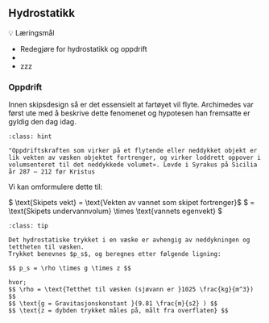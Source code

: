 
## Hydrostatikk

💡 Læringsmål
- Redegjøre for hydrostatikk og oppdrift 
- 
- zzz

### Oppdrift 
Innen skipsdesign så er det essensielt at fartøyet vil flyte. Archimedes var først ute med å beskrive dette fenomenet og hypotesen han fremsatte er gyldig den dag idag.

```{admonition} Archimedes' prinsipp
:class: hint

"Oppdriftskraften som virker på et flytende eller neddykket objekt er lik vekten av væsken objektet fortrenger, og virker loddrett oppover i volumsenteret til det neddykkede volumet». Levde i Syrakus på Sicilia år 287 – 212 før Kristus
```

Vi kan omformulere dette til: 

$ \text{Skipets vekt} =  \text{Vekten av vannet som skipet fortrenger}$ 
           $ = \text{Skipets undervannvolum} \times \text{vannets egenvekt} $



```{admonition} Hydrostatisk trykk
:class: tip

Det hydrostatiske trykket i en væske er avhengig av neddykningen og tettheten til væsken.  
Trykket benevnes $p_s$, og beregnes etter følgende ligning: 

$$ p_s = \rho \times g \times z $$

hvor; 
$$ \rho = \text{Tetthet til væsken (sjøvann er }1025 \frac{kg}{m^3}) $$
$$ \text{g = Gravitasjonskonstant }(9.81 \frac{m}{s2} ) $$
$$ \text{z = dybden trykket måles på, målt fra overflaten} $$

```


